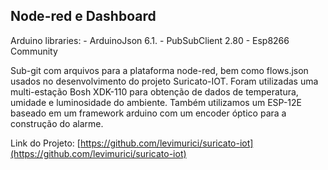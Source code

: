 ## Node-red e Dashboard

Arduino libraries:
    - ArduinoJson 6.1.
    - PubSubClient 2.80
    - Esp8266 Community

Sub-git com arquivos para a plataforma node-red, bem como flows.json usados no desenvolvimento do projeto Suricato-IOT.
Foram utilizadas uma multi-estação Bosh XDK-110 para obtenção de dados de temperatura, umidade e luminosidade do ambiente.
Também utilizamos um ESP-12E baseado em um framework arduino com um encoder óptico para a construção do alarme.

Link do Projeto: [https://github.com/levimurici/suricato-iot](https://github.com/levimurici/suricato-iot)
